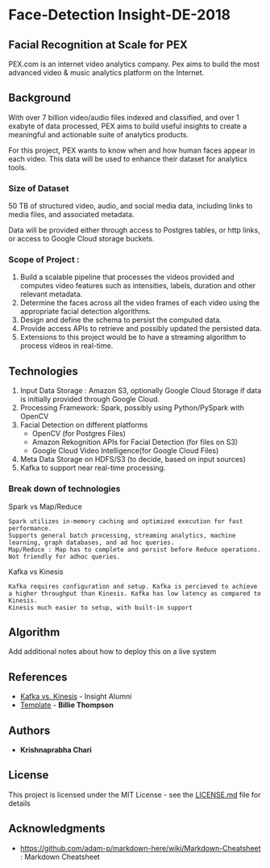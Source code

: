 # Face-Detection Insight-DE-2018

## Facial Recognition at Scale for PEX


  PEX.com is an internet video analytics company. Pex aims to build the most advanced video & music analytics platform on the Internet.

## Background

With over 7 billion video/audio files indexed and classified, and over 1 exabyte of data processed, PEX aims to build useful insights to create a meaningful and actionable suite of analytics products. 

For this project, PEX wants to know when and how human faces appear in each video. This data will be used to enhance their dataset for analytics tools.

### Size of Dataset

50 TB of structured video, audio, and social media data, including links to media files, and associated metadata. 
  
Data will be provided either through access to Postgres tables, or http links, or access to Google Cloud storage buckets.

### Scope of Project : 
  1.  Build a scalable pipeline that processes the videos provided and computes video features such as intensities, labels, duration and other relevant metadata.
  2.  Determine the faces across all the video frames of each video using the appropriate facial detection algorithms.
  3. Design and define the schema to persist the computed data. 
  4. Provide access APIs to retrieve and possibly updated the persisted data.
  5. Extensions to this project would be to have a streaming algorithm to process videos in real-time.

## Technologies
  1.  Input Data Storage : Amazon S3, optionally Google Cloud Storage if data is initially provided through Google Cloud.
  2.  Processing Framework: Spark, possibly using Python/PySpark with OpenCV
  3.  Facial Detection on different platforms
      * OpenCV (for Postgres Files)
      * Amazon Rekognition APIs for Facial Detection (for files on S3) 
      * Google Cloud Video Intelligence(for Google Cloud Files)
  3. Meta Data Storage on HDFS/S3 (to decide, based on input sources)
  5. Kafka to support near real-time processing.

### Break down of technologies

Spark vs Map/Reduce 

```
Spark utilizes in-memory caching and optimized execution for fast performance. 
Supports general batch processing, streaming analytics, machine learning, graph databases, and ad hoc queries.
Map/Reduce : Map has to complete and persist before Reduce operations. Not friendly for adhoc queries.
```
Kafka vs Kinesis

```
Kafka requires configuration and setup. Kafka is percieved to achieve a higher throughput than Kinesis. Kafka has low latency as compared to Kinesis. 
Kinesis much easier to setup, with built-in support
```
## Algorithm

Add additional notes about how to deploy this on a live system

## References

* [Kafka vs. Kinesis](https://blog.insightdatascience.com/ingestion-comparison-kafka-vs-kinesis-4c7f5193a7cd) - Insight Alumni
* [Template](https://github.com/PurpleBooth) - **Billie Thompson**


## Authors

* **Krishnaprabha Chari** 



## License

This project is licensed under the MIT License - see the [LICENSE.md](LICENSE.md) file for details

## Acknowledgments

* https://github.com/adam-p/markdown-here/wiki/Markdown-Cheatsheet : Markdown Cheatsheet







  
